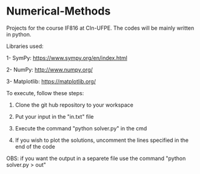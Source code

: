 # Numerical-Methods
Projects for the course IF816 at CIn-UFPE.
The codes will be mainly written in python. 

Libraries used:

1- SymPy: https://www.sympy.org/en/index.html

2- NumPy: http://www.numpy.org/

3- Matplotlib: https://matplotlib.org/


To execute, follow these steps:

1. Clone the git hub repository to your workspace

2. Put your input in the "in.txt" file

3. Execute the command "python solver.py" in the cmd

4. If you wish to plot the solutions, uncomment the lines specified in the end of the code

OBS: if you want the output in a separete file use the command "python solver.py > out"
